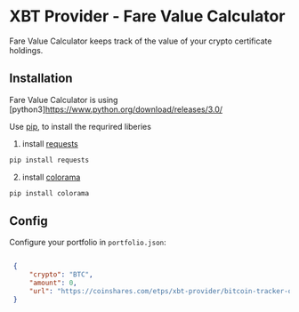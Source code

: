 # XBT Provider - Fare Value Calculator
Fare Value Calculator keeps track of the value of your crypto certificate holdings.


## Installation
Fare Value Calculator is using [python3]https://www.python.org/download/releases/3.0/  

Use [pip](https://pip.pypa.io/en/stable/), to install the requrired liberies



1. install [requests](https://requests.readthedocs.io/en/master/)
```bash
pip install requests
```

2. install [colorama](https://pypi.org/project/colorama/)
```bash
pip install colorama
```



## Config

Configure your portfolio in `portfolio.json`:

   ```json
 
    {
        "crypto": "BTC",
        "amount": 0,
        "url": "https://coinshares.com/etps/xbt-provider/bitcoin-tracker-one"
    }
   ```
